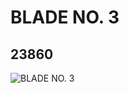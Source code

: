 # BLADE NO. 3
## 23860
![BLADE NO. 3](https://lc-www-live-s.legocdn.com/media/bricks/5/2/6133840.jpg)